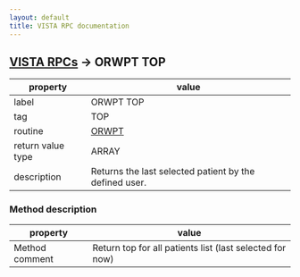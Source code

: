 ```yaml
---
layout: default
title: VISTA RPC documentation
---
```




## [VISTA RPCs](TableOfContent.md) &#8594; ORWPT TOP 

 property | value 
--- | --- 
 label | ORWPT TOP
 tag | TOP
 routine | [ORWPT](http://code.osehra.org/dox/Routine_ORWPT_source.html)
 return value type | ARRAY
 description | Returns the last selected patient by the defined user.


### Method description

 property | value 
--- | --- 
 Method comment | Return top for all patients list (last selected for now)
